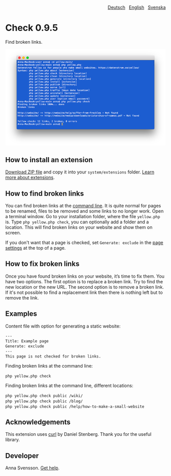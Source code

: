 <p align="right"><a href="README-de.md">Deutsch</a> &nbsp; <a href="README.md">English</a> &nbsp; <a href="README-sv.md">Svenska</a></p>

# Check 0.9.5

Find broken links.

<p align="center"><img src="SCREENSHOT.png" alt="Screenshot"></p>

## How to install an extension

[Download ZIP file](https://github.com/annaesvensson/yellow-check/archive/refs/heads/main.zip) and copy it into your `system/extensions` folder. [Learn more about extensions](https://github.com/annaesvensson/yellow-update).

## How to find broken links

You can find broken links at the [command line](https://github.com/annaesvensson/yellow-core). It is quite normal for pages to be renamed, files to be removed and some links to no longer work. Open a terminal window. Go to your installation folder, where the file `yellow.php` is. Type `php yellow.php check`, you can optionally add a folder and a location. This will find broken links on your website and show them on screen.

If you don't want that a page is checked, set `Generate: exclude` in the [page settings](https://github.com/annaesvensson/yellow-core#settings-page) at the top of a page.

## How to fix broken links

Once you have found broken links on your website, it’s time to fix them. You have two options. The first option is to replace a broken link. Try to find the new location or the new URL. The second option is to remove a broken link. If it's not possible to find a replacement link then there is nothing left but to remove the link.

## Examples

Content file with option for generating a static website:

    ---
    Title: Example page
    Generate: exclude
    ---
    This page is not checked for broken links.

Finding broken links at the command line:

`php yellow.php check`  

Finding broken links at the command line, different locations:

`php yellow.php check public /wiki/`  
`php yellow.php check public /blog/`  
`php yellow.php check public /help/how-to-make-a-small-website`  

## Acknowledgements

This extension uses [curl](https://github.com/curl/curl) by Daniel Stenberg. Thank you for the useful library.

## Developer

Anna Svensson. [Get help](https://datenstrom.se/yellow/help/).
